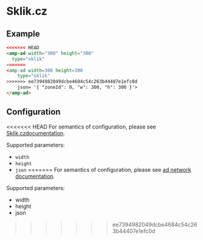 <!---
Copyright 2016 The AMP HTML Authors. All Rights Reserved.

Licensed under the Apache License, Version 2.0 (the "License");
you may not use this file except in compliance with the License.
You may obtain a copy of the License at

  http://www.apache.org/licenses/LICENSE-2.0

Unless required by applicable law or agreed to in writing, software
distributed under the License is distributed on an "AS-IS" BASIS,
WITHOUT WARRANTIES OR CONDITIONS OF ANY KIND, either express or implied.
See the License for the specific language governing permissions and
limitations under the License.
-->

# Sklik.cz

## Example

```html
<<<<<<< HEAD
<amp-ad width="300" height="300"
  type="sklik"
=======
<amp-ad width=300 height=300
	type="sklik"
>>>>>>> ee7394982049dcbe4684c54c263b44407e1efc0d
	json= '{ "zoneId": 0, "w": 300, "h": 300 }'>
</amp-ad>
```

## Configuration

<<<<<<< HEAD
For semantics of configuration, please see [Sklik.czdocumentation](https://napoveda.sklik.cz/partner/reklamni-kod/).

Supported parameters:

- `width`
- `height`
- `json`
=======
For semantics of configuration, please see [ad network documentation](https://napoveda.sklik.cz/partner/reklamni-kod/).

Supported parameters:

- width
- height
- json
>>>>>>> ee7394982049dcbe4684c54c263b44407e1efc0d

